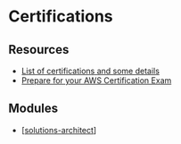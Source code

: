 # Certifications

Resources
---

- [List of certifications and some details][1]
- [Prepare for your AWS Certification Exam][2]

<!-- Links -->
[1]: https://courses.datacumulus.com/
[2]: https://aws.amazon.com/certification/certification-prep/


Modules
---

- [[solutions-architect]]

[//begin]: # "Autogenerated link references for markdown compatibility"
[solutions-architect]: solutions-architect/solutions-architect.md "Solutions Architect"
[//end]: # "Autogenerated link references"